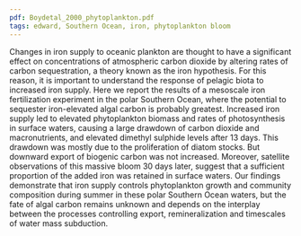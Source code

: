 ```yaml
---
pdf: Boydetal_2000_phytoplankton.pdf
tags: edward, Southern Ocean, iron, phytoplankton bloom
---
```

Changes in iron supply to oceanic plankton are thought to have a significant effect on concentrations of atmospheric carbon dioxide by altering rates of carbon sequestration, a theory known as the iron hypothesis. For this reason, it is important to understand the response of pelagic biota to increased iron supply. Here we report the results of a mesoscale iron fertilization experiment in the polar Southern Ocean, where the potential to sequester iron-elevated algal carbon is probably greatest. Increased iron supply led to elevated phytoplankton biomass and rates of photosynthesis in surface waters, causing a large drawdown of carbon dioxide and macronutrients, and elevated dimethyl sulphide levels after 13 days. This drawdown was mostly due to the proliferation of diatom stocks. But downward export of biogenic carbon was not increased. Moreover, satellite observations of this massive bloom 30 days later, suggest that a sufficient proportion of the added iron was retained in surface waters. Our findings demonstrate that iron supply controls phytoplankton growth and community composition during summer in these polar Southern Ocean waters, but the fate of algal carbon remains unknown and depends on the interplay between the processes controlling export, remineralization and timescales of water mass subduction.

